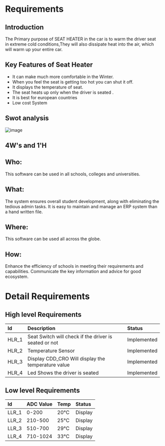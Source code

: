 # Requirements 
 ## Introduction
 The Primary purpose of  SEAT HEATER in the car is to warm the driver seat in extreme cold conditions,They will also dissipate heat into the air, which will warm up your entire car.


## Key Features of Seat Heater
* It can make much more comfortable in the Winter.
* When you feel the seat is getting too hot you can shut it off.
* It  displays the temperature of seat. 
* The seat heats up only when the driver is seated .
* It is best for european countries
* Low cost System

 ## Swot analysis
![image](https://user-images.githubusercontent.com/89621312/133552657-4ece0a4f-3b66-4ff8-b9a8-bbbfd8c98de8.png)

## 4W's and 1'H
## Who: 
This software can be used in all schools, colleges and universities.
## What:
The system ensures overall student development, along with eliminating the tedious admin tasks. It is easy to maintain and manage an ERP system than a hand written file.
## Where:
This software can be used all across the globe.
## How:
Enhance the efficiency of schools in meeting their requirements and capabilities. Communicate the key information and advice for good ecosystem.

# Detail Requirements
## High level Requirements
|Id     | Description                                               | Status    |
|:---   |:----------------------------------------------------------|:----------|
|HLR_1  | Seat Switch will check if the driver is seated or not     |Implemented|
|HLR_2  | Temperature Sensor                                        |Implemented|
|HLR_3  | Display CDD_CRO  Will display the temperature value       |Implemented|
|HLR_4  | Led  Shows the driver is seated                           |Implemented|

## Low level Requirements
|Id     | ADC Value      |Temp   | Status     | 
|:----- |:---------------|:----  |:---------- |
|LLR_1  | 0-200          | 20°C  | Display    |
|LLR_2  | 210-500        | 25°C  | Display    |
|LLR_3  | 510-700        | 29°C  | Display    |
|LLR_4  | 710-1024       | 33°C  | Display    |
